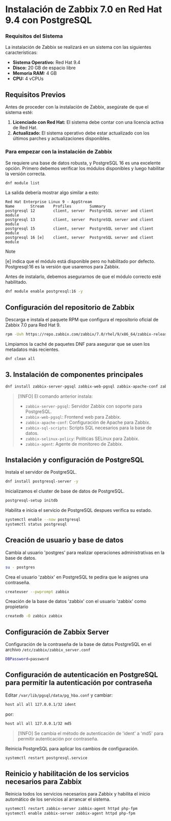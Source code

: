 
# Instalación de Zabbix 7.0 en Red Hat 9.4 con PostgreSQL

### Requisitos del Sistema

La instalación de Zabbix se realizará en un sistema con las siguientes características:

- **Sistema Operativo:** Red Hat 9.4
- **Disco:** 20 GB de espacio libre
- **Memoria RAM:** 4 GB
- **CPU:** 4 vCPUs

## Requisitos Previos

Antes de proceder con la instalación de Zabbix, asegúrate de que el sistema esté:

1. **Licenciado con Red Hat:** El sistema debe contar con una licencia activa de Red Hat.
2. **Actualizado:** El sistema operativo debe estar actualizado con los últimos parches y actualizaciones disponibles.

### Para empezar con la instalación de Zabbix

Se requiere una base de datos robusta, y PostgreSQL 16 es una excelente opción. Primero debemos verificar los módulos disponibles y luego habilitar la versión correcta.

```bash
dnf module list
```
La salida debería mostrar algo similar a esto:

```
Red Hat Enterprise Linux 9 - AppStream
Name       Stream    Profiles        Summary
postgresql 12        client, server  PostgreSQL server and client module
postgresql 13        client, server  PostgreSQL server and client module
postgresql 15        client, server  PostgreSQL server and client module
postgresql 16 [e]    client, server  PostgreSQL server and client module
```
> [!NOTE]
> [e] indica que el módulo está disponible pero no habilitado por defecto. Postgresql:16 es la versión que usaremos para Zabbix.


Antes de instalarlo, debemos asegurarnos de que el módulo correcto esté habilitado.

```bash
dnf module enable postgresql:16 -y
```

## Configuración del repositorio de Zabbix
Descarga e instala el paquete RPM que configura el repositorio oficial de Zabbix 7.0 para Red Hat 9.

```bash
rpm -Uvh https://repo.zabbix.com/zabbix/7.0/rhel/9/x86_64/zabbix-release-latest-7.0.el9.noarch.rpm
```

Limpiamos la caché de paquetes DNF para asegurar que se usen los metadatos más recientes.
```bash
dnf clean all
```


## 3. Instalación de componentes principales

```bash
dnf install zabbix-server-pgsql zabbix-web-pgsql zabbix-apache-conf zabbix-sql-scripts zabbix-selinux-policy zabbix-agent
```
> [!INFO] El comando anterior instala:
> - `zabbix-server-pgsql`: Servidor Zabbix con soporte para PostgreSQL.
> - `zabbix-web-pgsql`: Frontend web para Zabbix.
> - `zabbix-apache-conf`: Configuración de Apache para Zabbix.
> - `zabbix-sql-scripts`: Scripts SQL necesarios para la base de datos.
> - `zabbix-selinux-policy`: Políticas SELinux para Zabbix.
> - `zabbix-agent`: Agente de monitoreo de Zabbix.

## Instalación y configuración de PostgreSQL
Instala el servidor de PostgreSQL.

```bash
dnf install postgresql-server -y
```
Inicializamos el cluster de base de datos de PostgreSQL.

```bash
postgresql-setup initdb
```
Habilita e inicia el servicio de PostgreSQL despues verifica su estado.

```bash
systemctl enable --now postgresql
systemctl status postgresql
```


## Creación de usuario y base de datos
Cambia al usuario 'postgres' para realizar operaciones administrativas en la base de datos.

```bash
su - postgres
``` 
Crea el usuario 'zabbix' en PostgreSQL te pedira que le asignes una contraseña.

```bash
createuser --pwprompt zabbix
```
Creación de la base de datos 'zabbix' con el usuario 'zabbix' como propietario

```bash
createdb -O zabbix zabbix
```

## Configuración de Zabbix Server

Configuración de la contraseña de la base de datos PostgreSQL en el archivo `/etc/zabbix/zabbix_server.conf`

```bash
DBPassword=password
```


## Configuración de autenticación en PostgreSQL para permitir la autenticación por contraseña

Editar `/var/lib/pgsql/data/pg_hba.conf` y cambiar:

```bash
host all all 127.0.0.1/32 ident
```
por:

```bash
host all all 127.0.0.1/32 md5
```

> [!INFO]
> Se cambia el método de autenticación de 'ident' a 'md5' para permitir autenticación por contraseña.


Reinicia PostgreSQL para aplicar los cambios de configuración.
```bash
systemctl restart postgresql.service
```


## Reinicio y habilitación de los servicios necesarios para Zabbix
Reinicia todos los servicios necesarios para Zabbix y habilita el inicio automático de los servicios al arrancar el sistema.

```bash
systemctl restart zabbix-server zabbix-agent httpd php-fpm
systemctl enable zabbix-server zabbix-agent httpd php-fpm
```

